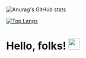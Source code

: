 
# 

![Anurag's GitHub stats](https://github-readme-stats.vercel.app/api?username=oceanseemona&show_icons=true)



[![Top Langs](https://github-readme-stats.vercel.app/api/top-langs/?username=oceanseemona&layout=compact)](https://github.com/anuraghazra/github-readme-stats)

# Hello, folks! <img src="https://raw.githubusercontent.com/MartinHeinz/MartinHeinz/master/wave.gif" width="30px">

